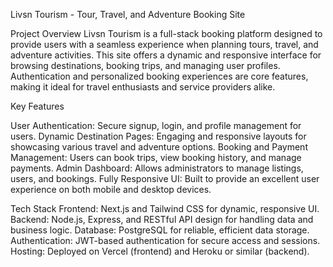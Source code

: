 Livsn Tourism - Tour, Travel, and Adventure Booking Site

Project Overview
Livsn Tourism is a full-stack booking platform designed to provide users with a seamless experience when planning tours, travel, and adventure activities. This site offers a dynamic and responsive interface for browsing destinations, booking trips, and managing user profiles. Authentication and personalized booking experiences are core features, making it ideal for travel enthusiasts and service providers alike.

Key Features

User Authentication: Secure signup, login, and profile management for users.
Dynamic Destination Pages: Engaging and responsive layouts for showcasing various travel and adventure options.
Booking and Payment Management: Users can book trips, view booking history, and manage payments.
Admin Dashboard: Allows administrators to manage listings, users, and bookings.
Fully Responsive UI: Built to provide an excellent user experience on both mobile and desktop devices.

Tech Stack
Frontend: Next.js and Tailwind CSS for dynamic, responsive UI.
Backend: Node.js, Express, and RESTful API design for handling data and business logic.
Database: PostgreSQL for reliable, efficient data storage.
Authentication: JWT-based authentication for secure access and sessions.
Hosting: Deployed on Vercel (frontend) and Heroku or similar (backend).


